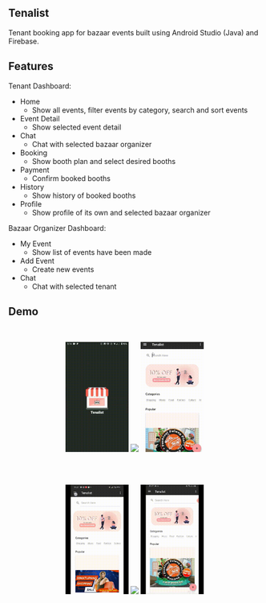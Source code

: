 ## Tenalist
Tenant booking app for bazaar events built using Android Studio (Java) and Firebase.


## Features
Tenant Dashboard:
* Home
  * Show all events, filter events by category, search and sort events
* Event Detail
  * Show selected event detail
* Chat
  * Chat with selected bazaar organizer
* Booking
  * Show booth plan and select desired booths 
* Payment
  * Confirm booked booths
* History
  * Show history of booked booths
* Profile
  * Show profile of its own and selected bazaar organizer

Bazaar Organizer Dashboard:
* My Event
  * Show list of events have been made
* Add Event
  * Create new events
* Chat
  * Chat with selected tenant


## Demo
<br>
<p align="center">
  <img src="docs/1.gif" width="25%">
  <img src="docs/2.gif" width="25%">
  <img src="docs/3.gif" width="25%">
</p>
<br>

<br>
<p align="center">
 <img src="docs/4.gif" width="25%">
 <img src="docs/5.gif" width="25%">
 <img src="docs/6.gif" width="25%">
</p>
<br>
